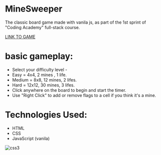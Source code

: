 # MineSweeper
The classic board game made with vanila js, as part of the 1st sprint of "Coding Academy" full-stack course.

<a href="https://eylonf.github.io/MineSweeper/" target="blank">LINK TO GAME</a>

# basic gameplay:
- Select your difficulty level -
- Easy = 4x4, 2 mines , 1 life.
- Medium = 8x8, 12 mines, 2 lifes.
- Hard = 12x12, 30 mines, 3 lifes.
- Click anywhere on the board to begin and start the timer. 
- Use "Right Click" to add or remove flags to a cell if you think it's a mine.

# Technologies Used:
- HTML
- CSS
- JavaScript (vanila)

<img src="https://res.cloudinary.com/eylonf/image/upload/v1647339368/%D7%A6%D7%99%D7%9C%D7%95%D7%9D_%D7%9E%D7%A1%D7%9A_nfulqc.png" alt="css3"/>
